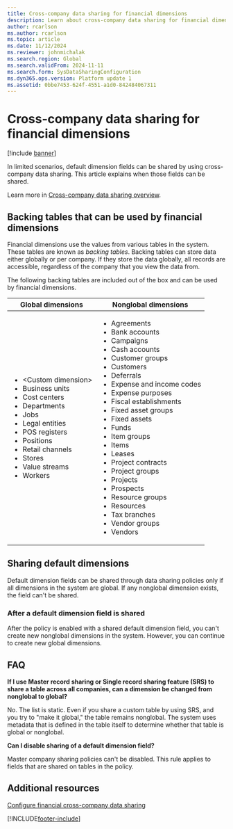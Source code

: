 ```yaml
---
title: Cross-company data sharing for financial dimensions
description: Learn about cross-company data sharing for financial dimensions.
author: rcarlson
ms.author: rcarlson
ms.topic: article
ms.date: 11/12/2024
ms.reviewer: johnmichalak
ms.search.region: Global
ms.search.validFrom: 2024-11-11
ms.search.form: SysDataSharingConfiguration
ms.dyn365.ops.version: Platform update 1
ms.assetid: 0bbe7453-624f-4551-a1d0-842484067311
---
```


# Cross-company data sharing for financial dimensions

[!include [banner](../includes/banner.md)]

In limited scenarios, default dimension fields can be shared by using cross-company data sharing. This article explains when those fields can be shared.

Learn more in [Cross-company data sharing overview](srs-overview.md).

## Backing tables that can be used by financial dimensions

Financial dimensions use the values from various tables in the system. These tables are known as *backing tables*. Backing tables can store data either globally or per company. If they store the data globally, all records are accessible, regardless of the company that you view the data from.

The following backing tables are included out of the box and can be used by financial dimensions.

| Global dimensions | Nonglobal dimensions |
|-------------------|----------------------|
| <ul><li>\<Custom dimension\></li><li>Business units</li><li>Cost centers</li><li>Departments</li><li>Jobs</li><li>Legal entities</li><li>POS registers</li><li>Positions</li><li>Retail channels</li><li>Stores</li><li>Value streams</li><li>Workers</li></ul> | <ul><li>Agreements</li><li>Bank accounts</li><li>Campaigns</li><li>Cash accounts</li><li>Customer groups</li><li>Customers<li>Deferrals</li><li>Expense and income codes</li><li>Expense purposes</li><li>Fiscal establishments</li><li>Fixed asset groups</li><li>Fixed assets</li><li>Funds</li><li>Item groups</li><li>Items</li><li>Leases</li><li>Project contracts</li><li>Project groups</li><li>Projects</li><li>Prospects</li><li>Resource groups</li><li>Resources</li><li>Tax branches</li><li>Vendor groups</li><li>Vendors</li></ul> |

## Sharing default dimensions

Default dimension fields can be shared through data sharing policies only if all dimensions in the system are global. If any nonglobal dimension exists, the field can't be shared.

### After a default dimension field is shared

After the policy is enabled with a shared default dimension field, you can't create new nonglobal dimensions in the system. However, you can continue to create new global dimensions.

## FAQ

**If I use Master record sharing or Single record sharing feature (SRS) to share a table across all companies, can a dimension be changed from nonglobal to global?**

No. The list is static. Even if you share a custom table by using SRS, and you try to "make it global," the table remains nonglobal. The system uses metadata that is defined in the table itself to determine whether that table is global or nonglobal.

**Can I disable sharing of a default dimension field?**

Master company sharing policies can't be disabled. This rule applies to fields that are shared on tables in the policy.

## Additional resources

[Configure financial cross-company data sharing](../data-entities/tasks/configure-financial-cross-company-data-sharing.md)

[!INCLUDE[footer-include](../../../includes/footer-banner.md)]
